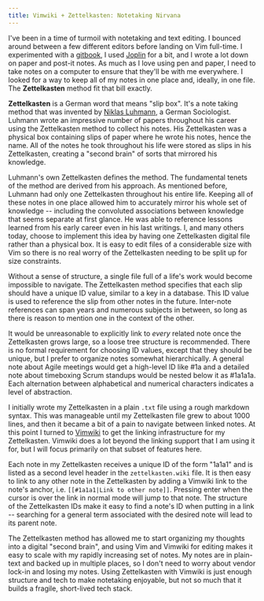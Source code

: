 ```yaml
---
title: Vimwiki + Zettelkasten: Notetaking Nirvana
---
```


I've been in a time of turmoil with notetaking and text editing. I bounced around 
between a few different editors before landing on Vim full-time. I experimented
with a [gitbook](), I used [Joplin]() for a bit, and I wrote a lot down on paper
and post-it notes. As much as I love using pen and paper, I need to take notes
on a computer to ensure that they'll be with me everywhere. I looked for a way
to keep all of my notes in one place and, ideally, in one file. The **Zettelkasten**
method fit that bill exactly.

**Zettelkasten** is a German word that means "slip box". It's a note taking
method that was invented by [Niklas Luhmann](), a German Sociologist. Luhmann
wrote an impressive number of papers throughout his career using the Zettelkasten
method to collect his notes. His Zettelkasten was a physical box containing slips
of paper where he wrote his notes, hence the name. All of the notes he took throughout
his life were stored as slips in his Zettelkasten, creating a "second brain" of
sorts that mirrored his knowledge.

Luhmann's own Zettelkasten defines the method. The fundamental tenets of the
method are derived from his approach. As mentioned before, Luhmann had only one
Zettelkasten throughout his entire life. Keeping all of these notes in one place
allowed him to accurately mirror his whole set of knowledge -- including the
convoluted associations between knowledge that seems separate at first glance.
He was able to reference lessons learned from his early career even in his last
writings. I, and many others today, choose to implement this idea by having one
Zettelkasten digital file rather than a physical box. It is easy to edit files
of a considerable size with Vim so there is no real worry of the Zettelkasten
needing to be split up for size constraints.

Without a sense of structure, a single file full of a life's work would become
impossible to navigate. The Zettelkasten method specifies that each slip should
have a unique ID value, similar to a key in a database. This ID value is used to
reference the slip from other notes in the future. Inter-note references can span
years and numerous subjects in between, so long as there is reason to mention one
in the context of the other.

It would be unreasonable to explicitly link to _every_ related note once the 
Zettelkasten grows large, so a loose tree structure is recommended. There is no
formal requirement for choosing ID values, except that they should be unique, but
I prefer to organize notes somewhat hierarchically. A general note about Agile
meetings would get a high-level ID like #1a and a detailed note about timeboxing
Scrum standups would be nested below it as #1a1a1a. Each alternation between
alphabetical and numerical characters indicates a level of abstraction.

I initially wrote my Zettelkasten in a plain `.txt` file using a rough markdown
syntax. This was manageable until my Zettelkasten file grew to about 1000 lines,
and then it became a bit of a pain to navigate between linked notes. At this point
I turned to [Vimwiki]() to get the linking infrastructure for my Zettelkasten.
Vimwiki does a lot beyond the linking support that I am using it for, but I will
focus primarily on that subset of features here.

Each note in my Zettelkasten receives a unique ID of the form "1a1a1" and is listed
as a second level header in the `zettelkasten.wiki` file. It is then easy
to link to any other note in the Zettelkasten by adding a Vimwiki link to the note's
anchor, i.e. `[[#1a1a1|Link to other note]]`. Pressing enter when the cursor is
over the link in normal mode will jump to that note. The structure of the 
Zettelkasten IDs make it easy to find a note's ID when putting in a link -- searching
for a general term associated with the desired note will lead to its parent note.

The Zettelkasten method has allowed me to start organizing my thoughts into a 
digital "second brain", and using Vim and Vimwiki for editing makes it easy to
scale with my rapidly increasing set of notes. My notes are in plain-text and 
backed up in multiple places, so I don't need to worry about vendor lock-in and
losing my notes. Using Zettelkasten with Vimwiki is just enough structure and tech
to make notetaking enjoyable, but not so much that it builds a fragile, short-lived
tech stack.
